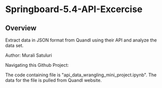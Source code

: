 # Springboard-5.4-API-Excercise

## Overview

Extract data in JSON format from Quandl using their API and analyze the data set. 

Author: Murali Satuluri

Navigating this Github Project:

The code containing file is "api_data_wrangling_mini_project.ipynb". The data for the file is pulled from Quandl website.
